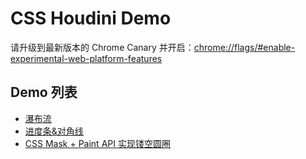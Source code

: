 # CSS Houdini Demo

请升级到最新版本的 Chrome Canary 并开启：[chrome://flags/#enable-experimental-web-platform-features](chrome://flags/#enable-experimental-web-platform-features)

## Demo 列表

* [瀑布流](https://yisibl.github.io/houdini-demo/masonry/)
* [进度条&对角线](https://yisibl.github.io/houdini-demo/progress/)
* [CSS Mask + Paint API 实现镂空圆圈](https://yisibl.github.io/houdini-demo/corner/)
